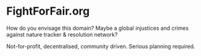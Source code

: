 # FightForFair.org
How do you envisage this domain? Maybe a global injustices and crimes against nature tracker & resolution network? 

Not-for-profit, decentralised, community driven. Serious planning required.
